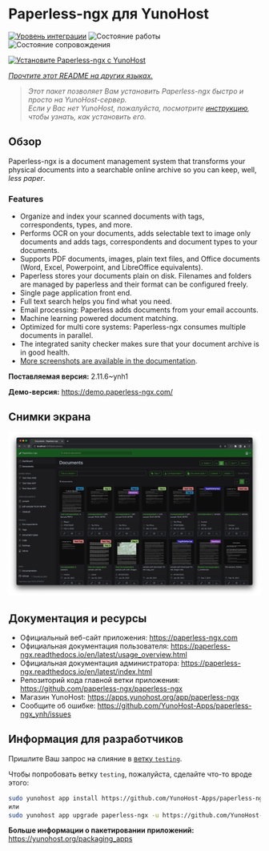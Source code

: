 <!--
Важно: этот README был автоматически сгенерирован <https://github.com/YunoHost/apps/tree/master/tools/readme_generator>
Он НЕ ДОЛЖЕН редактироваться вручную.
-->

# Paperless-ngx для YunoHost

[![Уровень интеграции](https://dash.yunohost.org/integration/paperless-ngx.svg)](https://ci-apps.yunohost.org/ci/apps/paperless-ngx/) ![Состояние работы](https://ci-apps.yunohost.org/ci/badges/paperless-ngx.status.svg) ![Состояние сопровождения](https://ci-apps.yunohost.org/ci/badges/paperless-ngx.maintain.svg)

[![Установите Paperless-ngx с YunoHost](https://install-app.yunohost.org/install-with-yunohost.svg)](https://install-app.yunohost.org/?app=paperless-ngx)

*[Прочтите этот README на других языках.](./ALL_README.md)*

> *Этот пакет позволяет Вам установить Paperless-ngx быстро и просто на YunoHost-сервер.*  
> *Если у Вас нет YunoHost, пожалуйста, посмотрите [инструкцию](https://yunohost.org/install), чтобы узнать, как установить его.*

## Обзор

Paperless-ngx is a document management system that transforms your physical documents into a searchable online archive so you can keep, well, *less paper*.

### Features

* Organize and index your scanned documents with tags, correspondents, types, and more.
* Performs OCR on your documents, adds selectable text to image only documents and adds tags, correspondents and document types to your documents.
* Supports PDF documents, images, plain text files, and Office documents (Word, Excel, Powerpoint, and LibreOffice equivalents).
* Paperless stores your documents plain on disk. Filenames and folders are managed by paperless and their format can be configured freely.
* Single page application front end.
* Full text search helps you find what you need.
* Email processing: Paperless adds documents from your email accounts.
* Machine learning powered document matching.
* Optimized for multi core systems: Paperless-ngx consumes multiple documents in parallel.
* The integrated sanity checker makes sure that your document archive is in good health.
* [More screenshots are available in the documentation](https://paperless-ngx.readthedocs.io/en/latest/screenshots.html).


**Поставляемая версия:** 2.11.6~ynh1

**Демо-версия:** <https://demo.paperless-ngx.com/>

## Снимки экрана

![Снимок экрана Paperless-ngx](./doc/screenshots/documents-wchrome-dark.png)

## Документация и ресурсы

- Официальный веб-сайт приложения: <https://paperless-ngx.com>
- Официальная документация пользователя: <https://paperless-ngx.readthedocs.io/en/latest/usage_overview.html>
- Официальная документация администратора: <https://paperless-ngx.readthedocs.io/en/latest/index.html>
- Репозиторий кода главной ветки приложения: <https://github.com/paperless-ngx/paperless-ngx>
- Магазин YunoHost: <https://apps.yunohost.org/app/paperless-ngx>
- Сообщите об ошибке: <https://github.com/YunoHost-Apps/paperless-ngx_ynh/issues>

## Информация для разработчиков

Пришлите Ваш запрос на слияние в [ветку `testing`](https://github.com/YunoHost-Apps/paperless-ngx_ynh/tree/testing).

Чтобы попробовать ветку `testing`, пожалуйста, сделайте что-то вроде этого:

```bash
sudo yunohost app install https://github.com/YunoHost-Apps/paperless-ngx_ynh/tree/testing --debug
или
sudo yunohost app upgrade paperless-ngx -u https://github.com/YunoHost-Apps/paperless-ngx_ynh/tree/testing --debug
```

**Больше информации о пакетировании приложений:** <https://yunohost.org/packaging_apps>
